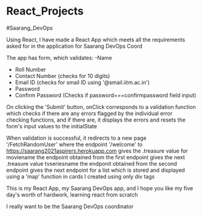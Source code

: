 # React_Projects

#Saarang_DevOps

Using React, I have made a React App which meets all the requirements asked for in the application for Saarang DevOps Coord

The app has form, which validates:
-Name
- Roll Number
- Contact Number (checks for 10 digits) 
- Email ID (checks for smail ID using '@smail.iitm.ac.in')
- Password
- Confirm Password (Checks if password===confirmpassword field input)

On clicking the 'Submit' button, onClick corresponds to a  validation function which checks if there are any errors flagged by the individual error checking functions, and if there are, it displays the errors and resets the form's input values to the initialState

When validation is successful, it redirects to a new page '/FetchRandomUser' where the endpoint '/welcome' to https://saarang2021aspirers.herokuapp.com gives the .treasure value for moviename
the endpoint obtained from the first endpoint gives the next .treasure value tvseriesname
the endponit obtained from the second endpoint gives the next endpoint for a list which is stored and displayed using a 'map' function in cards I created using only div tags

This is my React App, my Saarang DevOps app, and I hope you like my five day's worth of hardwork, learning react from scratch

I really want to be the Saarang DevOps coordinator